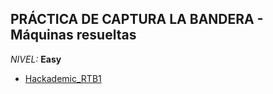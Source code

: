 ## PRÁCTICA DE CAPTURA LA BANDERA - Máquinas resueltas

*NIVEL:* **Easy**
- <a href="https://github.com/R3LI4NT/ctf-practica/blob/main/1-%20Maquinas-Easy/Hackademic_RTB1.md" target="_blank">Hackademic_RTB1</a>
